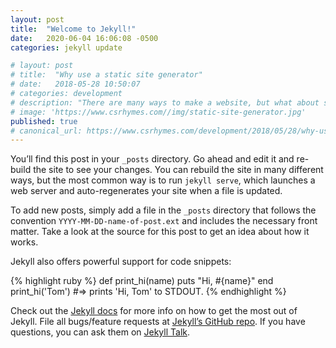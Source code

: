 ```yaml
---
layout: post
title:  "Welcome to Jekyll!"
date:   2020-06-04 16:06:08 -0500
categories: jekyll update

# layout: post
# title:  "Why use a static site generator"
# date:   2018-05-28 10:50:07
# categories: development
# description: "There are many ways to make a website, but what about static site generators"
# image: 'https://www.csrhymes.com//img/static-site-generator.jpg'
published: true
# canonical_url: https://www.csrhymes.com/development/2018/05/28/why-use-a-static-site-generator.html
---
```

You’ll find this post in your `_posts` directory. Go ahead and edit it and re-build the site to see your changes. You can rebuild the site in many different ways, but the most common way is to run `jekyll serve`, which launches a web server and auto-regenerates your site when a file is updated.

To add new posts, simply add a file in the `_posts` directory that follows the convention `YYYY-MM-DD-name-of-post.ext` and includes the necessary front matter. Take a look at the source for this post to get an idea about how it works.

Jekyll also offers powerful support for code snippets:

{% highlight ruby %}
def print_hi(name)
  puts "Hi, #{name}"
end
print_hi('Tom')
#=> prints 'Hi, Tom' to STDOUT.
{% endhighlight %}

Check out the [Jekyll docs][jekyll-docs] for more info on how to get the most out of Jekyll. File all bugs/feature requests at [Jekyll’s GitHub repo][jekyll-gh]. If you have questions, you can ask them on [Jekyll Talk][jekyll-talk].

[jekyll-docs]: https://jekyllrb.com/docs/home
[jekyll-gh]:   https://github.com/jekyll/jekyll
[jekyll-talk]: https://talk.jekyllrb.com/
